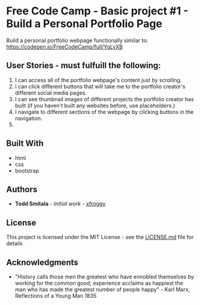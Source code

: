 # Free Code Camp - Basic project #1 - Build a Personal Portfolio Page

Build a personal portfolio webpage functionally similar to:  https://codepen.io/FreeCodeCamp/full/YqLyXB

## User Stories - must fulfuill the following:

1. I can access all of the portfolio webpage's content just by scrolling.
2. I can click different buttons that will take me to the portfolio creator's different social media pages.
3.  I can see thumbnail images of different projects the portfolio creator has built (if you haven't built any websites before, use placeholders.)
4.  I navigate to different sections of the webpage by clicking buttons in the navigation.
5.  

## Built With

* html
* css
* bootstrap

## Authors

* **Todd Smitala** - *Initial work* - [xfroggy](https://github.com/xfroggy)


## License

This project is licensed under the MIT License - see the [LICENSE.md](LICENSE.md) file for details

## Acknowledgments

* "History calls those men the greatest who have ennobled themselves by working for the common good; experience acclaims as happiest the man who has made the greatest number of people happy" - Karl Marx, Reflections of a Young Man 1835

